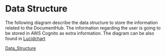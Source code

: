 # Data Structure

The following diagram describe the data structure to store the information related to the DocumentHub. The information regarding the user is going to be stored in AWS Cognito as extra information. The diagram can be also found in [Lucidchart](https://lucid.app/lucidchart/invitations/accept/inv_136b5b8c-6b8b-44e2-b12a-8fae088814e8)

[Data_Structure](Data_Structure.png)